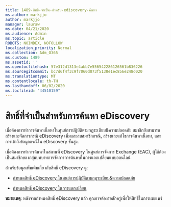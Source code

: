 ```yaml
---
title: 1489-สิทธิ์-จําเป็น-สําหรับ-ediscovery-ค้นหา
ms.author: markjjo
author: markjjo
manager: lauraw
ms.date: 04/21/2020
ms.audience: Admin
ms.topic: article
ROBOTS: NOINDEX, NOFOLLOW
localization_priority: Normal
ms.collection: Adm_O365
ms.custom: 1489
ms.assetid: ''
ms.openlocfilehash: 57e312d1313e4abb7e556542286126561b836226
ms.sourcegitcommit: bc7d6f4f3c9f7060d073f5130e1ec856e248d020
ms.translationtype: MT
ms.contentlocale: th-TH
ms.lasthandoff: 06/02/2020
ms.locfileid: "44510159"
---
```

# <a name="permissions-required-for-ediscovery-searches"></a>สิทธิ์ที่จําเป็นสําหรับการค้นหา eDiscovery

เมื่อต้องการทําการค้นหาเนื้อหาในศูนย์การปฏิบัติตามกฎระเบียบ&ความปลอดภัย สมาชิกยังสามารถสร้างและจัดการกรณี eDiscovery เพิ่มและลบสมาชิกกรณี, สร้างและแก้ไขการค้นหาเนื้อหา, และการเข้าถึงข้อมูลกรณีใน eDiscovery ขั้นสูง.

เมื่อต้องการทําการค้นหาในสถานที่ eDiscovery ในศูนย์การจัดการ Exchange (EAC), ผู้ใช้ต้องเป็นสมาชิกของกลุ่มบทบาทการจัดการการค้นพบในการแลกเปลี่ยนแบบออนไลน์

สําหรับข้อมูลเพิ่มเติมเกี่ยวกับสิทธิ์ eDiscovery ดู: 

- [กําหนดสิทธิ์ eDiscovery ในศูนย์การปฏิบัติตามกฎระเบียบ&ความปลอดภัย](https://docs.microsoft.com/microsoft-365/compliance/assign-ediscovery-permissions)

- [กําหนดสิทธิ์ eDiscovery ในการแลกเปลี่ยน](https://docs.microsoft.com/exchange/security-and-compliance/in-place-ediscovery/assign-ediscovery-permissions)

**หมายเหตุ**: หลังจากกําหนดสิทธิ์ eDiscovery แล้ว คุณอาจต้องรอสักครู่เพื่อให้สิทธิ์ในการเผยแพร่
